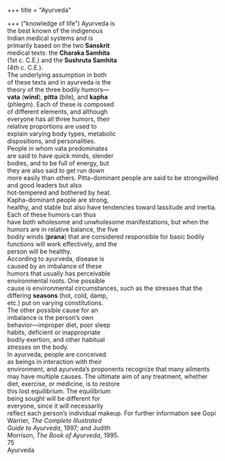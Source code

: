 +++
title = "Ayurveda"

+++
(“knowledge of life”) Ayurveda is  
the best known of the indigenous  
Indian medical systems and is  
primarily based on the two **Sanskrit**  
medical texts: the **Charaka Samhita**  
(1st c. C.E.) and the **Sushruta Samhita**  
(4th c. C.E.).  
The underlying assumption in both  
of these texts and in ayurveda is the  
theory of the three bodily humors—  
**vata** (**wind**), **pitta** (bile), and **kapha**  
(phlegm). Each of these is composed  
of different elements, and although  
everyone has all three humors, their  
relative proportions are used to  
explain varying body types, metabolic  
dispositions, and personalities.  
People in whom vata predominates  
are said to have quick minds, slender  
bodies, and to be full of energy, but  
they are also said to get run down  
more easily than others. Pitta-dominant people are said to be strongwilled and good leaders but also  
hot-tempered and bothered by heat.  
Kapha-dominant people are strong,  
healthy, and stable but also have tendencies toward lassitude and inertia.  
Each of these humors can thus  
have both wholesome and unwholesome manifestations, but when the  
humors are in relative balance, the five  
bodily winds (**prana**) that are considered responsible for basic bodily functions will work effectively, and the  
person will be healthy.  
According to ayurveda, disease is  
caused by an imbalance of these  
humors that usually has perceivable  
environmental roots. One possible  
cause is environmental circumstances, such as the stresses that the  
differing **seasons** (hot, cold, damp,  
etc.) put on varying constitutions.  
The other possible cause for an  
imbalance is the person’s own  
behavior—improper diet, poor sleep  
habits, deficient or inappropriate  
bodily exertion, and other habitual  
stresses on the body.  
In ayurveda, people are conceived  
as beings in interaction with their  
environment, and ayurveda’s proponents recognize that many ailments  
may have multiple causes. The ultimate aim of any treatment, whether  
diet, exercise, or medicine, is to restore  
this lost equilibrium. The equilibrium  
being sought will be different for  
everyone, since it will necessarily  
reflect each person’s individual makeup. For further information see Gopi  
Warrier, *The Complete Illustrated*  
*Guide to Ayurveda*, 1997; and Judith  
Morrison, *The Book of Ayurveda*, 1995.  
75  
Ayurveda